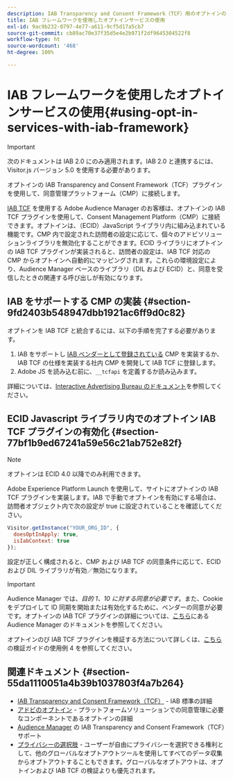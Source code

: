 ```yaml
---
description: IAB Transparency and Consent Framework（TCF）用のオプトインの Audience Manager プラグインを使用して、同社の同意管理プラットフォーム（CMP）に接続します。
title: IAB フレームワークを使用したオプトインサービスの使用
exl-id: 9ac9b232-0797-4e77-a611-9cf5d17a5cb7
source-git-commit: cb89ac70e37f35d5e4e2b971f2df9645304522f8
workflow-type: ht
source-wordcount: '468'
ht-degree: 100%

---
```


# IAB フレームワークを使用したオプトインサービスの使用{#using-opt-in-services-with-iab-framework}

>[!IMPORTANT]
>
> 次のドキュメントは IAB 2.0 にのみ適用されます。IAB 2.0 と連携するには、Visitor.js バージョン 5.0 を使用する必要があります。

オプトインの IAB Transparency and Consent Framework（TCF）プラグインを使用して、同意管理プラットフォーム（CMP）に接続します。

[IAB TCF](https://iabtechlab.com/standards/gdpr-transparency-and-consent-framework/) を使用する Adobe Audience Manager のお客様は、オプトインの IAB TCF プラグインを使用して、Consent Management Platform（CMP）に接続できます。オプトインは、（ECID）JavaScript ライブラリ内に組み込まれている機能です。CMP 内で設定された訪問者の設定に応じて、個々のアドビソリューションライブラリを無効化することができます。ECID ライブラリにオプトインの IAB TCF プラグインが実装されると、訪問者の設定は、IAB TCF 対応の CMP からオプトインへ自動的にマッピングされます。これらの環境設定により、Audience Manager ベースのライブラリ（DIL および ECID）と、同意を受信したときの関連する呼び出しが有効になります。

## IAB をサポートする CMP の実装 {#section-9fd2403b548947dbb1921ac6ff9d0c82}

オプトインを IAB TCF と統合するには、以下の手順を完了する必要があります。

1. IAB をサポートし [IAB ベンダーとして登録されている](https://vendorlist.consensu.org/vendorlist.json) CMP を実装するか、IAB TCF の仕様を実装する社内 CMP を開発して IAB TCF に登録します。
1. Adobe JS を読み込む前に、`__tcfapi` を定義するか読み込みます。

詳細については、[Interactive Advertising Bureau のドキュメント](https://github.com/InteractiveAdvertisingBureau/GDPR-Transparency-and-Consent-Framework/blob/master/TCFv2/TCF-Implementation-Guidelines.md)を参照してください。

## ECID Javascript ライブラリ内でのオプトイン IAB TCF プラグインの有効化 {#section-77bf1b9ed67241a59e56c21ab752e82f}

>[!NOTE]
>
>オプトインは ECID 4.0 以降でのみ利用できます。

Adobe Experience Platform Launch を使用して、サイトにオプトインの IAB TCF プラグインを実装します。IAB で手動でオプトインを有効にする場合は、訪問者オブジェクト内で次の設定が true に設定されていることを確認してください。

```javascript
Visitor.getInstance("YOUR_ORG_ID", {  
  doesOptInApply: true,
  isIabContext: true
});
```

設定が正しく構成されると、CMP および IAB TCF の同意条件に応じて、ECID および DIL ライブラリが有効／無効になります。

>[!IMPORTANT]
>
>Audience Manager では、*目的 1、10 に対する同意が必要です*。また、Cookie をデプロイして ID 同期を開始または有効化するために、ベンダーの同意が必要です。オプトインの IAB TCF プラグインの詳細については、[こちら](https://docs.adobe.com/content/help/ja-JP/audience-manager/user-guide/overview/data-privacy/consent-management/aam-iab-plugin.html)にある Audience Manager のドキュメントを参照してください。

オプトインのび IAB TCF プラグインを検証する方法について詳しくは、[こちら](../../implementation-guides/opt-in-service/testing-optin-and-iab-plugin.md#section-ca5c6f92fbdf4fd29b4acb6b644efbd0)の検証ガイドの使用例 4 を参照してください。

## 関連ドキュメント {#section-55da1110051a4b39b1037803f4a7b264}

* [IAB Transparency and Consent Framework（TCF）](https://iabtechlab.com/standards/gdpr-transparency-and-consent-framework/) - IAB 標準の詳細
* [アドビのオプトイン](../../implementation-guides/opt-in-service/optin-overview.md#concept-f9b5db0d27a245fbadd3e19162319360) - プラットフォームソリューションでの同意管理に必要なコンポーネントであるオプトインの詳細
* [Audience Manager](https://experienceleague.adobe.com/docs/audience-manager/user-guide/overview/data-privacy/consent-management/aam-iab-plugin.html?lang=ja) の IAB Transparency and Consent Framework（TCF）サポート
* [プライバシーの選択肢](https://www.adobe.com/jp/privacy/opt-out.html#customeruse) - ユーザーが自由にプライバシーを選択できる権利として、他のグローバルなオプトアウトツールを使用してすべてのデータ収集からオプトアウトすることもできます。グローバルなオプトアウトは、オプトインおよび IAB TCF の検証よりも優先されます。
